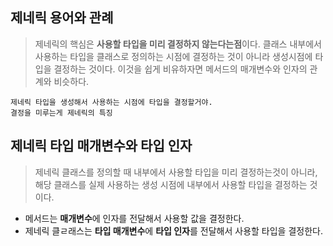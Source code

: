 ## 제네릭 용어와 관례
> 제네릭의 핵심은 **사용할 타입을 미리 결정하지 않는다는점**이다. 클래스 내부에서 사용하는 타입을 클래스로 정의하는 시점에
> 결정하는 것이 아니라 생성시점에 타입을 결정하는 것이다.
> 이것을 쉽게 비유하자면 메서드의 매개변수와 인자의 관계와 비슷하다.

```text
제네릭 타입을 생성해서 사용하는 시점에 타입을 결정할거야.
결정을 미루는게 제네릭의 특징
```

## 제네릭 타입 매개변수와 타입 인자
> 제네릭 클래스를 정의할 때 내부에서 사용할 타입을 미리 결정하는것이 아니라, 해당 클래스를 실제 사용하는 생성 시점에 
> 내부에서 사용할 타입을 결정하는 것이다. 

- 메서드는 **매개변수**에 인자를 전달해서 사용할 값을 결정한다.
- 제네릭 클ㄹ래스는 **타입 매개변수**에 **타입 인자**를 전달해서 사용할 타입을 결정한다.